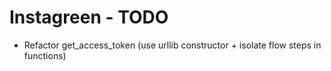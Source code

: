 # Instagreen - TODO

- Refactor get_access_token (use urllib constructor + isolate flow steps in functions)

